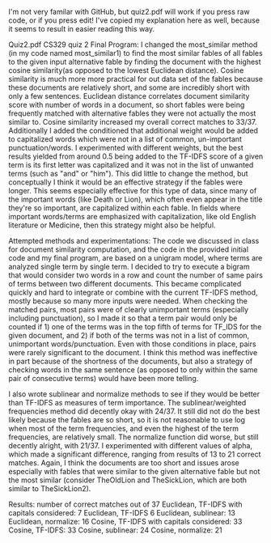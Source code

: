 I'm not very familar with GitHub, but quiz2.pdf will work if you press raw code, or if you press edit! I've copied my explanation here as well, 
because it seems to result in easier reading this way.



Quiz2.pdf
CS329 quiz 2
Final Program:
  I changed the most_similar method (in my code named most_similar1) to find the most similar fables of all fables to the given input alternative fable
  by finding the document with the highest cosine similarity(as opposed to the lowest Euclidean distance). Cosine similarity is much more more practical for
  out data set of the fables because these documents are relatively short, and some are incredibly short with only a few sentences. Euclidean distance
  correlates document similarity score with number of words in a document, so short fables were being frequently matched with alternative fables they were
  not actually the most similar to. Cosine similarity increased my overall correct matches to 33/37. 
  Additionally I added the conditioned that additional weight would be added to capitalized words which were not in a list of common, un-important punctuation/words.
  I experimented with different weights, but the best results yielded from around 0.5 being added to the TF-IDFS score of a given term is its first letter was
  capitalized and it was not in the list of unwanted terms (such as "and" or "him"). This did little to change the method, but conceptually I think it would be
  an effective strategy if the fables were longer. This seems especially effective for this type of data, since many of the important words (like Death or Lion),
  which often even appear in the title they're so important, are capitalized within each fable. In fields where important words/terms are emphasized with capitalization,
  like old English literature or Medicine, then this strategy might also be helpful.
  
  
Attempted methods and experimentations:
  The code we discussed in class for document similarity computation, and the code in the provided initial code and my final program, are based on a unigram model,
  where terms are analyzed single term by single term. I decided to try to execute a bigram that would consider two words in a row and count the number of same 
  pairs of terms between two different documents. This became complicated quickly and hard to integrate or combine with the current TF-IDFS method, mostly
  because so many more inputs were needed. When checking the matched pairs, most pairs were of clearly unimportant terms (especially including punctuation), so I
  made it so that a term pair would only be counted if 1) one of the terms was in the top fifth of terms for TF_IDS for the given document, and 2) if both of
  the terms was not in a list of common, unimportant words/punctuation. Even with those conditions in place, pairs were rarely significant to the document.
  I think this method was ineffective in part because of the shortness of the documents, but also a strategy of checking words in the same sentence (as
  opposed to only within the same pair of consecutive terms) would have been more telling.
  
  I also wrote sublinear and normalize methods to see if they would be better than TF-IDFS as measures of term importance. The sublinear/weighted frequencies
  method did decently okay with 24/37. It still did not do the best likely because the fables are so short, so it is not reasonable to use log when most of the term frequencies, and even
  the highest of the term frequencies, are relatively small. The normalize function did worse, but still decently alright, with 21/37. I experimented with different
  values of alpha, which made a significant difference, ranging from results of 13 to 21 correct matches. Again, I think the documents are too short
  and issues arose especially with fables that were similar to the given alternative fable but not the most similar (consider TheOldLion and TheSickLion, which are
  both similar to TheSickLion2). 
  
  
Results: number of correct matches out of 37
  Euclidean, TF-IDFS with capitals considered: 7 
  Euclidean, TF-IDFS 6
  Euclidean, sublinear: 13
  Euclidean, normalize: 16
  Cosine, TF-IDFS with capitals considered: 33
  Cosine, TF-IDFS: 33
  Cosine, sublinear: 24
  Cosine, normalize: 21
